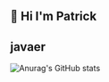 ## 👋 Hi I'm Patrick
## javaer
![Anurag's GitHub stats](https://github-readme-stats.vercel.app/api?username=patrick12138&show_icons=true&theme=tokyonight)

